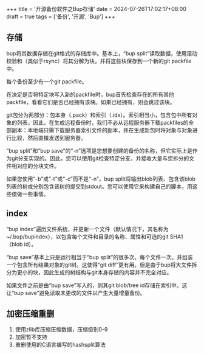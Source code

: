 +++
title = '开源备份软件之Bup存储'
date = 2024-07-26T17:02:17+08:00
draft = true
tags = ['备份', '开源', 'Bup']
+++

## 存储

bup将其数据存储在git格式的存储库中。基本上，“bup split”读取数据，使用滚动校验和（类似于rsync）将其分解为块，并将这些块保存到一个新的git packfile中。

每个备份至少有一个git packfile。

在决定是否将特定块写入新的packfile时，bup首先检查存在的所有其他packfile，看看它们是否已经拥有该块。如果已经拥有，则会跳过该块。

git包分为两部分：包本身（.pack）和索引（.idx）。索引相当小，包含包中所有对象的列表。因此，在生成远程备份时，我们不必从远程服务器下载packfiles的全部副本：本地端只需下载服务器索引文件的副本，并在生成新包时将对象与对象进行比较，然后直接发送到服务器。

“bup split”和“bup save”的“-n”选项是您想要创建的备份的名称，但它实际上是作为git分支实现的。因此，您可以使用git检查特定分支，并接收大量与您拆分的文件相对应的分块文件。

如果您使用“-b”或“-t”或“-c”而不是“-n”，bup split将输出blob列表、包含该blob列表的树或分别包含该树的提交到stdout。您可以使用它来构建自己的脚本，用这些值做一些事情。

## index

“bup index”遍历文件系统，并更新一个文件（默认情况下，其名称为~/.bup/bupindex），以包含每个文件和目录的名称、属性和可选的git SHA1（blob id）。

“bup save”基本上只是运行相当于“bup split”的很多次，每个文件一次，并组装一个包含所有结果对象的git树。这使得“git diff”更有用。但是由于bup将大文件拆分为更小的块，因此生成的树结构与git本身存储的内容并不完全对应。

如果文件之前是由“bup save”写入的，则其git blob/tree id存储在索引中。这让“bup save”避免读取未更改的文件以产生大量增量备份。

## 加密压缩重删

1. 使用zlib库压缩压缩数据，压缩级别0-9
2. 加密暂不支持
3. 重删使用的C语言编写的hashsplit算法

